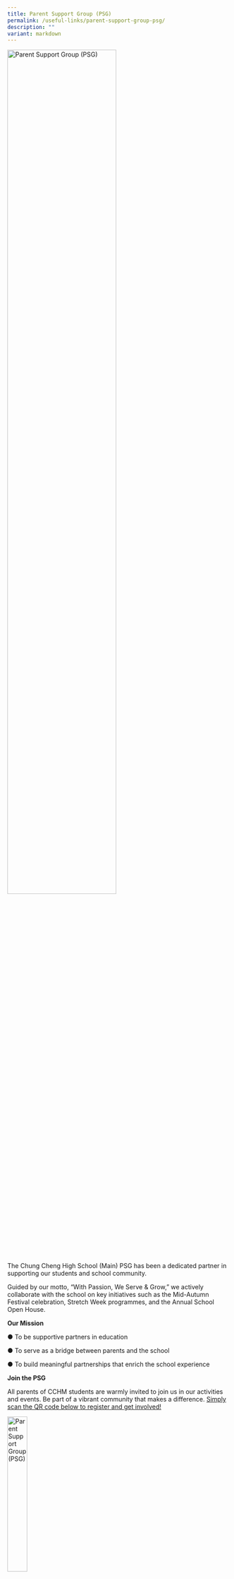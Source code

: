 ```yaml
---
title: Parent Support Group (PSG)
permalink: /useful-links/parent-support-group-psg/
description: ""
variant: markdown
---
```

<style>  
img {  
  display: block;  
  margin-left: auto;  
  margin-right: auto;  
}  
</style>  
<img src="/images/PSGPicture01.jpg" alt="Parent Support Group (PSG)" style="width:70%;">  
  
The Chung Cheng High School (Main) PSG has been a dedicated partner in supporting our students and school community.

Guided by our motto, “With Passion, We Serve &amp; Grow,” we actively collaborate with the school on key initiatives such as the Mid-Autumn Festival celebration, Stretch Week programmes, and the Annual School Open House.

**Our Mission**

●	To be supportive partners in education

●	To serve as a bridge between parents and the school

●	To build meaningful partnerships that enrich the school experience

**Join the PSG**

All parents of CCHM students are warmly invited to join us in our activities and events. Be part of a vibrant community that makes a difference. [Simply scan the QR code below to register and get involved!](https://tinyurl.com/CCHMPSGEnrolment)

<img src="/images/PSGPicture02.jpg" alt="Parent Support Group (PSG)" style="width:30%;">  


**CCHM PSG EXCO 2025**

<img src="/images/PSGPicture03.jpg" alt="Parent Support Group (PSG)" style="width:60%;">  

*Top Row (L to R): Ms. Lennie Hong (Member), Ms. Serena Tai (Member), and Ms. Jacqueline Huang (Member) 
Bottom Row (L to R): Mr. Han Fook Kwang (Member), Mr. Shum Chee Wai (Vice-Treasurer), Ms. Chng Bee Wee (Member), Ms. Catalina Takafuku (Chairperson), Ms. Joleyn Leo (Vice-Chairperson), Ms. Han Li Ann (Treasurer), Ms. Selina Leung (Member), Ms. Loh Ilin (Member), Ms. Cindy Tan (Secretary)*

**2025 Calendar of Events***

We have lined up an exciting series of events for 2025, and we can’t wait for you to be part of them!

<img src="/images/PSGPicture10.jpg" alt="Parent Support Group (PSG)" style="width:100%;">


**Connect with us through Facebook and Instagram**

Stay updated and connected via our social media channels. Scan the QR codes and follow us on [Facebook](tinyurl.com/facebookpsgcchm ) and [Instagram](instagram.com/cchms_psg ).

<img src="/images/PSGPicture04.jpg" alt="Parent Support Group (PSG)" style="width:100%;">

&nbsp;
### **Photo Gallery of Our Events**

##### Recess Programme
Offering engaging and structured activities for students during recess.
<img src="/images/PSGPicture05.jpg" alt="Parent Support Group (PSG)" style="width:100%;">

##### Stretch Week
Now that Mid-Year exams are no longer part of the schedule, our upper secondary students dive into hands-on workshops to explore and 
<img src="/images/PSGPicture06.jpg" alt="Parent Support Group (PSG)" style="width:100%;">

##### Annual Mid-Autumn Festival event
The Mid-Autumn Festival is a signature event, where students immerse themselves in rich cultural experiences like mooncake making and tasting, tea appreciation, and lantern riddle challenges.
<img src="/images/PSGPicture07.jpg" alt="Parent Support Group (PSG)" style="width:100%;">

##### PSLE Marking Days Support
The PSG ran a PSLE daycare for teachers’ children during the marking days — a thoughtful initiative that was greatly appreciated by both the teachers and their little ones.
<img src="/images/PSGPicture08.jpg" alt="Parent Support Group (PSG)" style="width:100%;">


##### Annual CCHM Open House
An annual event where the school welcomes the public—especially prospective and current students and their families—to explore the campus, meet our teachers and staff, and gain insight into our programmes and school culture.
<img src="/images/PSGPicture09.jpg" alt="Parent Support Group (PSG)" style="width:100%;">